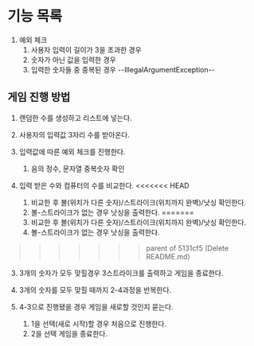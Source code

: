 # 기능 목록
1. 예외 체크 
   1. 사용자 입력이 길이가 3을 초과한 경우  
   2. 숫자가 아닌 값을 입력한 경우 
   3. 입력한 숫자들 중 중복된 경우
    --IllegalArgumentException-- 

## 게임 진행 방법

1. 랜덤한 수를 생성하고 리스트에 넣는다.
2. 사용자의 입력값 3자리 수를 받아온다.
3. 입력값에 따른 예외 체크를 진행한다.
   1. 음의 정수, 문자열 중복숫자 확인

4. 입력 받은 수와 컴퓨터의 수를 비교한다.
<<<<<<< HEAD
   1. 비교한 후 볼(위치가 다른 숫자)/스트라이크(위치까지 완벽)/낫싱 확인한다.
   2. 볼-스트라이크가 없는 경우 낫싱을 출력한다.
=======
   1. 비교한 후 볼(위치가 다른 숫자)/스트라이크(위치까지 완벽)/낫싱 확인한다. 
   2. 볼-스트라이크가 없는 경우 낫싱을 출력한다. 
>>>>>>> parent of 5131cf5 (Delete README.md)
   3.  3개의 숫자가 모두 맞힐경우 3스트라이크를 출력하고 게임을 종료한다.

5. 3개의 숫자를 모두 맞힐 때까지 2-4과정을 반복한다.
6. 4-3으로 진행됐을 경우 게임을 새로할 것인지 묻는다.
   1.  1을 선택(새로 시작)할 경우 처음으로 진행한다.
   2.  2을 선택 게임을 종료한다.